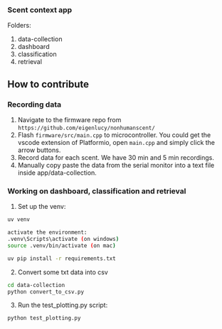 ### Scent context app

Folders:
1. data-collection
2. dashboard
3. classification
4. retrieval

## How to contribute
### Recording data
1. Navigate to the firmware repo from `https://github.com/eigenlucy/nonhumanscent/`
2. Flash `firmware/src/main.cpp` to microcontroller. You could get the vscode extension of Platformio, open `main.cpp` and simply click the arrow buttons.
3. Record data for each scent. We have 30 min and 5 min recordings.
4. Manually copy paste the data from the serial monitor into a text file inside app/data-collection.

### Working on dashboard, classification and retrieval
1. Set up the venv:
```bash
uv venv

activate the environment:
.venv\Scripts\activate (on windows) 
source .venv/bin/activate (on mac)

uv pip install -r requirements.txt
```
2. Convert some txt data into csv
```bash
cd data-collection
python convert_to_csv.py
```

3. Run the test_plotting.py script:
```bash
python test_plotting.py
```


